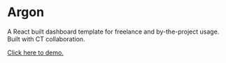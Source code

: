 # Argon

A React built dashboard template for freelance and by-the-project usage. Built with CT collaboration.

[Click here to demo.](https://parallelam.github.io/Argon/)
